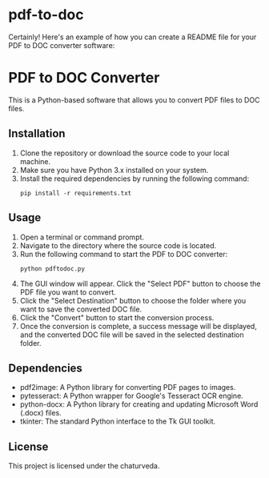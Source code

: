 # pdf-to-doc
Certainly! Here's an example of how you can create a README file for your PDF to DOC converter software:

# PDF to DOC Converter

This is a Python-based software that allows you to convert PDF files to DOC files.

## Installation

1. Clone the repository or download the source code to your local machine.
2. Make sure you have Python 3.x installed on your system.
3. Install the required dependencies by running the following command:
   ```
   pip install -r requirements.txt
   ```

## Usage

1. Open a terminal or command prompt.
2. Navigate to the directory where the source code is located.
3. Run the following command to start the PDF to DOC converter:
   ```
   python pdftodoc.py
   ```
4. The GUI window will appear. Click the "Select PDF" button to choose the PDF file you want to convert.
5. Click the "Select Destination" button to choose the folder where you want to save the converted DOC file.
6. Click the "Convert" button to start the conversion process.
7. Once the conversion is complete, a success message will be displayed, and the converted DOC file will be saved in the selected destination folder.

## Dependencies

- pdf2image: A Python library for converting PDF pages to images.
- pytesseract: A Python wrapper for Google's Tesseract OCR engine.
- python-docx: A Python library for creating and updating Microsoft Word (.docx) files.
- tkinter: The standard Python interface to the Tk GUI toolkit.

## License

This project is licensed under the chaturveda.
